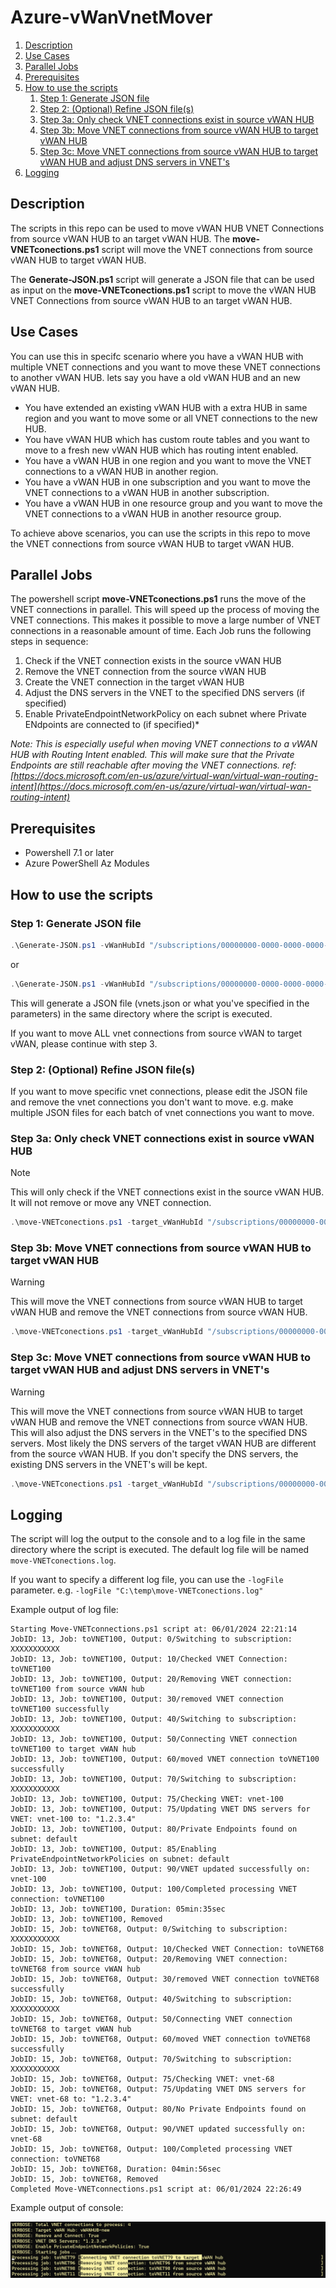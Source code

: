 <h1>Azure-vWanVnetMover</h1>

1. [Description](#description)
2. [Use Cases](#use-cases)
3. [Parallel Jobs](#parallel-jobs)
4. [Prerequisites](#prerequisites)
5. [How to use the scripts](#how-to-use-the-scripts)
   1. [Step 1: Generate JSON file](#step-1-generate-json-file)
   2. [Step 2: (Optional) Refine JSON file(s)](#step-2-optional-refine-json-files)
   3. [Step 3a: Only check VNET connections exist in source vWAN HUB](#step-3a-only-check-vnet-connections-exist-in-source-vwan-hub)
   4. [Step 3b: Move VNET connections from source vWAN HUB to target vWAN HUB](#step-3b-move-vnet-connections-from-source-vwan-hub-to-target-vwan-hub)
   5. [Step 3c: Move VNET connections from source vWAN HUB to target vWAN HUB and adjust DNS servers in VNET's](#step-3c-move-vnet-connections-from-source-vwan-hub-to-target-vwan-hub-and-adjust-dns-servers-in-vnets)
6. [Logging](#logging)

## Description

The scripts in this repo can be used to move vWAN HUB VNET Connections from source vWAN HUB to an target vWAN HUB. The **move-VNETconections.ps1** script will move the VNET connections from source vWAN HUB to target vWAN HUB.

The **Generate-JSON.ps1** script will generate a JSON file that can be used as input on the **move-VNETconections.ps1** script to move the vWAN HUB VNET Connections from source vWAN HUB to an target vWAN HUB.

## Use Cases

You can use this in specifc scenario where you have a vWAN HUB with multiple VNET connections and you want to move these VNET connections to another vWAN HUB. lets say you have a old vWAN HUB and an new vWAN HUB.

- You have extended an existing vWAN HUB with a extra HUB in same region and you want to move some or all VNET connections to the new HUB.
- You have vWAN HUB which has custom route tables and you want to move to a fresh new vWAN HUB which has routing intent enabled.
- You have a vWAN HUB in one region and you want to move the VNET connections to a vWAN HUB in another region.
- You have a vWAN HUB in one subscription and you want to move the VNET connections to a vWAN HUB in another subscription.
- You have a vWAN HUB in one resource group and you want to move the VNET connections to a vWAN HUB in another resource group.

To achieve above scenarios, you can use the scripts in this repo to move the VNET connections from source vWAN HUB to target vWAN HUB.

## Parallel Jobs

The powershell script **move-VNETconections.ps1** runs the move of the VNET connections in parallel. This will speed up the process of moving the VNET connections. This makes it possible to move a large number of VNET connections in a reasonable amount of time. Each Job runs the following steps in sequence:

1. Check if the VNET connection exists in the source vWAN HUB
2. Remove the VNET connection from the source vWAN HUB
3. Create the VNET connection in the target vWAN HUB
4. Adjust the DNS servers in the VNET to the specified DNS servers (if specified)
5. Enable PrivateEndpointNetworkPolicy on each subnet where Private ENdpoints are connected to (if specified)*

*Note: This is especially useful when moving VNET connections to a vWAN HUB with Routing Intent enabled. This will make sure that the Private Endpoints are still reachable after moving the VNET connections. ref: [https://docs.microsoft.com/en-us/azure/virtual-wan/virtual-wan-routing-intent](https://docs.microsoft.com/en-us/azure/virtual-wan/virtual-wan-routing-intent)*

## Prerequisites

- Powershell 7.1 or later
- Azure PowerShell Az Modules

## How to use the scripts

### Step 1: Generate JSON file

```powershell
.\Generate-JSON.ps1 -vWanHubId "/subscriptions/00000000-0000-0000-0000-000000000000/resourceGroups/MyResourceGroup/providers/Microsoft.Network/virtualHubs/MyvWANHub"
```

or

```powershell
.\Generate-JSON.ps1 -vWanHubId "/subscriptions/00000000-0000-0000-0000-000000000000/resourceGroups/MyResourceGroup/providers/Microsoft.Network/virtualHubs/MyvWANHub" -outputFile "VnetConnections.json"
```

This will generate a JSON file (vnets.json or what you've specified in the parameters) in the same directory where the script is executed.

If you want to move ALL vnet connections from source vWAN to target vWAN, please continue with step 3.

### Step 2: (Optional) Refine JSON file(s)

If you want to move specific vnet connections, please edit the JSON file and remove the vnet connections you don't want to move. e.g. make multiple JSON files for each batch of vnet connections you want to move.

### Step 3a: Only check VNET connections exist in source vWAN HUB

> [!NOTE]
> This will only check if the VNET connections exist in the source vWAN HUB. It will not remove or move any VNET connection.

```powershell
.\move-VNETconections.ps1 -target_vWanHubId "/subscriptions/00000000-0000-0000-0000-000000000000/resourceGroups/MyResourceGroup/providers/Microsoft.Network/virtualHubs/MyNewvWANHub" -vnetJsonFile "VnetConnections.json" -verbose
```

### Step 3b: Move VNET connections from source vWAN HUB to target vWAN HUB

> [!WARNING]
> This will move the VNET connections from source vWAN HUB to target vWAN HUB and remove the VNET connections from source vWAN HUB.

```powershell
.\move-VNETconections.ps1 -target_vWanHubId "/subscriptions/00000000-0000-0000-0000-000000000000/resourceGroups/MyResourceGroup/providers/Microsoft.Network/virtualHubs/MyNewvWANHub" -vnetJsonFile "VnetConnections.json" -removeandconnect -verbose
```

### Step 3c: Move VNET connections from source vWAN HUB to target vWAN HUB and adjust DNS servers in VNET's

> [!WARNING]
> This will move the VNET connections from source vWAN HUB to target vWAN HUB and remove the VNET connections from source vWAN HUB.
> This will also adjust the DNS servers in the VNET's to the specified DNS servers. Most likely the DNS servers of the target vWAN HUB are different from the source vWAN HUB.
> If you don't specify the DNS servers, the existing DNS servers in the VNET's will be kept.

```powershell
.\move-VNETconections.ps1 -target_vWanHubId "/subscriptions/00000000-0000-0000-0000-000000000000/resourceGroups/MyResourceGroup/providers/Microsoft.Network/virtualHubs/MyNewvWANHub" -vnetJsonFile "VnetConnections.json" -RemoveAndConnect  -VNET_DNSServers "1.2.3.4","6.7.8.9" -verbose
```

## Logging

The script will log the output to the console and to a log file in the same directory where the script is executed. The default log file will be named `move-VNETconections.log`.

If you want to specify a different log file, you can use the `-logFile` parameter. e.g. `-logFile "C:\temp\move-VNETconections.log"`

Example output of log file:

```plaintext
Starting Move-VNETconnections.ps1 script at: 06/01/2024 22:21:14
JobID: 13, Job: toVNET100, Output: 0/Switching to subscription: XXXXXXXXXXX
JobID: 13, Job: toVNET100, Output: 10/Checked VNET Connection: toVNET100
JobID: 13, Job: toVNET100, Output: 20/Removing VNET connection: toVNET100 from source vWAN hub
JobID: 13, Job: toVNET100, Output: 30/removed VNET connection toVNET100 successfully
JobID: 13, Job: toVNET100, Output: 40/Switching to subscription: XXXXXXXXXXX
JobID: 13, Job: toVNET100, Output: 50/Connecting VNET connection toVNET100 to target vWAN hub
JobID: 13, Job: toVNET100, Output: 60/moved VNET connection toVNET100 successfully
JobID: 13, Job: toVNET100, Output: 70/Switching to subscription: XXXXXXXXXXX
JobID: 13, Job: toVNET100, Output: 75/Checking VNET: vnet-100
JobID: 13, Job: toVNET100, Output: 75/Updating VNET DNS servers for VNET: vnet-100 to: "1.2.3.4"
JobID: 13, Job: toVNET100, Output: 80/Private Endpoints found on subnet: default
JobID: 13, Job: toVNET100, Output: 85/Enabling PrivateEndpointNetworkPolicies on subnet: default
JobID: 13, Job: toVNET100, Output: 90/VNET updated successfully on: vnet-100
JobID: 13, Job: toVNET100, Output: 100/Completed processing VNET connection: toVNET100
JobID: 13, Job: toVNET100, Duration: 05min:35sec
JobID: 13, Job: toVNET100, Removed
JobID: 15, Job: toVNET68, Output: 0/Switching to subscription: XXXXXXXXXXX
JobID: 15, Job: toVNET68, Output: 10/Checked VNET Connection: toVNET68
JobID: 15, Job: toVNET68, Output: 20/Removing VNET connection: toVNET68 from source vWAN hub
JobID: 15, Job: toVNET68, Output: 30/removed VNET connection toVNET68 successfully
JobID: 15, Job: toVNET68, Output: 40/Switching to subscription: XXXXXXXXXXX
JobID: 15, Job: toVNET68, Output: 50/Connecting VNET connection toVNET68 to target vWAN hub
JobID: 15, Job: toVNET68, Output: 60/moved VNET connection toVNET68 successfully
JobID: 15, Job: toVNET68, Output: 70/Switching to subscription: XXXXXXXXXXX
JobID: 15, Job: toVNET68, Output: 75/Checking VNET: vnet-68
JobID: 15, Job: toVNET68, Output: 75/Updating VNET DNS servers for VNET: vnet-68 to: "1.2.3.4"
JobID: 15, Job: toVNET68, Output: 80/No Private Endpoints found on subnet: default
JobID: 15, Job: toVNET68, Output: 90/VNET updated successfully on: vnet-68
JobID: 15, Job: toVNET68, Output: 100/Completed processing VNET connection: toVNET68
JobID: 15, Job: toVNET68, Duration: 04min:56sec
JobID: 15, Job: toVNET68, Removed
Completed Move-VNETconnections.ps1 script at: 06/01/2024 22:26:49
```

Example output of console:

![Example Output of console](images/output1.png)
